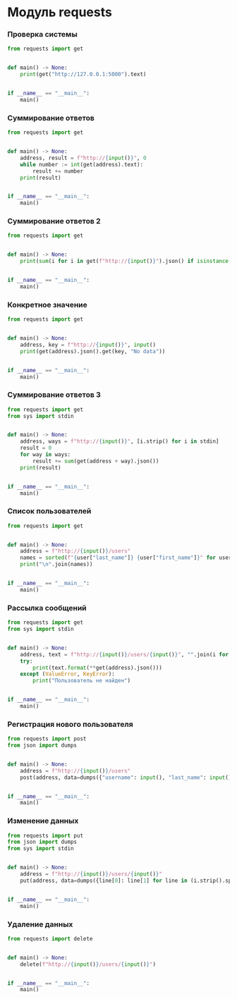 # Модуль requests

### Проверка системы

```python
from requests import get


def main() -> None:
    print(get("http://127.0.0.1:5000").text)


if __name__ == "__main__":
    main()
```

### Суммирование ответов

```python
from requests import get


def main() -> None:
    address, result = f"http://{input()}", 0
    while number := int(get(address).text):
        result += number
    print(result)


if __name__ == "__main__":
    main()
```

### Суммирование ответов 2

```python
from requests import get


def main() -> None:
    print(sum(i for i in get(f"http://{input()}").json() if isinstance(i, int)))


if __name__ == "__main__":
    main()
```

### Конкретное значение

```python
from requests import get


def main() -> None:
    address, key = f"http://{input()}", input()
    print(get(address).json().get(key, "No data"))


if __name__ == "__main__":
    main()
```

### Суммирование ответов 3

```python
from requests import get
from sys import stdin


def main() -> None:
    address, ways = f"http://{input()}", [i.strip() for i in stdin]
    result = 0
    for way in ways:
        result += sum(get(address + way).json())
    print(result)


if __name__ == "__main__":
    main()
```

### Список пользователей

```python
from requests import get


def main() -> None:
    address = f"http://{input()}/users"
    names = sorted(f"{user["last_name"]} {user["first_name"]}" for user in get(address).json())
    print("\n".join(names))


if __name__ == "__main__":
    main()
```

### Рассылка сообщений

```python
from requests import get
from sys import stdin


def main() -> None:
    address, text = f"http://{input()}/users/{input()}", "".join(i for i in stdin.read())
    try:
        print(text.format(**get(address).json()))
    except (ValueError, KeyError):
        print("Пользователь не найден")


if __name__ == "__main__":
    main()
```

### Регистрация нового пользователя

```python
from requests import post
from json import dumps


def main() -> None:
    address = f"http://{input()}/users"
    post(address, data=dumps({"username": input(), "last_name": input(), "first_name": input(), "email": input()}))


if __name__ == "__main__":
    main()
```

### Изменение данных

```python
from requests import put
from json import dumps
from sys import stdin


def main() -> None:
    address = f"http://{input()}/users/{input()}"
    put(address, data=dumps({line[0]: line[1] for line in (i.strip().split("=") for i in stdin)}))


if __name__ == "__main__":
    main()
```

### Удаление данных

```python
from requests import delete


def main() -> None:
    delete(f"http://{input()}/users/{input()}")


if __name__ == "__main__":
    main()
```